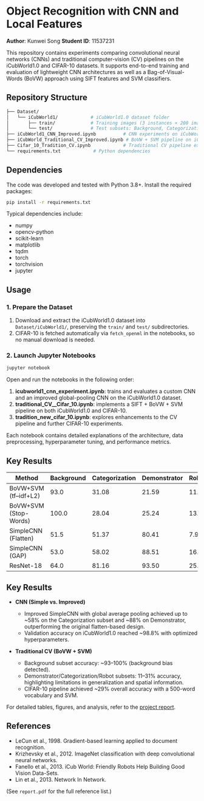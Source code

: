 # Object Recognition with CNN and Local Features

**Author**: Kunwei Song
**Student ID**: 11537231

This repository contains experiments comparing convolutional neural networks (CNNs) and traditional computer-vision (CV) pipelines on the iCubWorld1.0 and CIFAR-10 datasets. It supports end-to-end training and evaluation of lightweight CNN architectures as well as a Bag-of-Visual-Words (BoVW) approach using SIFT features and SVM classifiers.

## Repository Structure

```bash
├── Dataset/
│   └── iCubWorld1/            # iCubWorld1.0 dataset folder
│       ├── train/             # Training images (3 instances × 200 images per category)
│       └── test/              # Test subsets: Background, Categorization, Demonstrator, Robot
├── iCubWorld1_CNN_Improved.ipynb          # CNN experiments on iCubWorld1.0 dataset (improved)
├── iCubWorld_Traditional_CV_Improved.ipynb # BoVW + SVM pipeline on iCubWorld1.0 dataset (improved)
├── Cifar_10_Tradition_CV.ipynb            # Traditional CV pipeline experiments on CIFAR-10
└── requirements.txt            # Python dependencies
```

## Dependencies

The code was developed and tested with Python 3.8+. Install the required packages:

```bash
pip install -r requirements.txt
```

Typical dependencies include:

* numpy
* opencv-python
* scikit-learn
* matplotlib
* tqdm
* torch
* torchvision
* jupyter

## Usage

### 1. Prepare the Dataset

1. Download and extract the iCubWorld1.0 dataset into `Dataset/iCubWorld1/`, preserving the `train/` and `test/` subdirectories.
2. CIFAR-10 is fetched automatically via `fetch_openml` in the notebooks, so no manual download is needed.

### 2. Launch Jupyter Notebooks

```bash
jupyter notebook
```

Open and run the notebooks in the following order:

1. **icubworld1\_cnn\_experiment.ipynb**: trains and evaluates a custom CNN and an improved global-pooling CNN on the iCubWorld1.0 dataset.
2. **traditional\_CV\_\_Cifar\_10.ipynb**: implements a SIFT + BoVW + SVM pipeline on both iCubWorld1.0 and CIFAR-10.
3. **tradition\_new\_cifar\_10.ipynb**: explores enhancements to the CV pipeline and further CIFAR-10 experiments.

Each notebook contains detailed explanations of the architecture, data preprocessing, hyperparameter tuning, and performance metrics.

## Key Results

| Method                | Background | Categorization | Demonstrator | Robot |
| --------------------- | ---------- | -------------- | ------------ | ----- |
| BoVW+SVM (tf–idf+L2)  | 93.0       | 31.08          | 21.59        | 11.47 |
| BoVW+SVM (Stop-Words) | 100.0      | 28.04          | 25.24        | 13.84 |
| SimpleCNN (Flatten)   | 51.5       | 51.37          | 80.41        | 7.98  |
| SimpleCNN (GAP)       | 53.0       | 58.02          | 88.51        | 16.46 |
| ResNet-18             | 64.0       | 81.16          | 93.50        | 25.06 |

## Key Results

* **CNN (Simple vs. Improved)**

  * Improved SimpleCNN with global average pooling achieved up to \~58% on the Categorization subset and \~88% on Demonstrator, outperforming the original flatten-based design.
  * Validation accuracy on iCubWorld1.0 reached \~98.8% with optimized hyperparameters.

* **Traditional CV (BoVW + SVM)**

  * Background subset accuracy: \~93–100% (background bias detected).
  * Demonstrator/Categorization/Robot subsets: 11–31% accuracy, highlighting limitations in generalization and spatial information.
  * CIFAR-10 pipeline achieved \~29% overall accuracy with a 500-word vocabulary and SVM.

For detailed tables, figures, and analysis, refer to the [project report](f77463ks_Kunwei_Song_Computer_Vision_Report.pdf).

## References

* LeCun et al., 1998. Gradient-based learning applied to document recognition.
* Krizhevsky et al., 2012. ImageNet classification with deep convolutional neural networks.
* Fanello et al., 2013. iCub World: Friendly Robots Help Building Good Vision Data-Sets.
* Lin et al., 2013. Network In Network.

(See `report.pdf` for the full reference list.)
